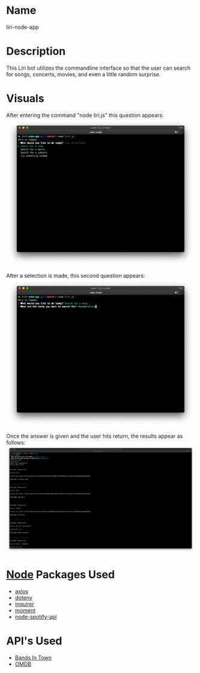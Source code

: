 # Name
liri-node-app

# Description
This Liri bot utilizes the commandline interface so that the user can search for songs, concerts, movies, and even a little random surprise.

# Visuals
After entering the command "node liri.js" this question appears:
<img src="images/first question.png" alt="first question"><br>

After a selection is made, this second question appears:
<img src="images/second question.png" alt="second question"><br>

Once the answer is given and the user hits return, the results appear as follows:
<img src="images/results.png" alt="results"><br>

# [Node](https://nodejs.org/en/) Packages Used
  - [axios](https://www.npmjs.com/package/axios)
  - [dotenv](https://www.npmjs.com/package/dotenv)
  - [inquirer](https://www.npmjs.com/package/inquirer)
  - [moment](https://www.npmjs.com/package/moment)
  - [node-spotify-api](https://www.npmjs.com/package/node-spotify-api)
  
# API's Used
  - [Bands In Town](https://rest.bandsintown.com)
  - [OMDB](http://www.omdbapi.com)

